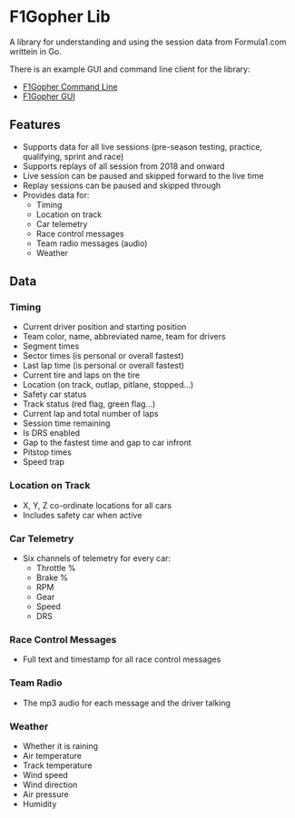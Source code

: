 # F1Gopher Lib

A library for understanding and using the session data from Formula1.com writtein in Go.

There is an example GUI and command line client for the library:

* [F1Gopher Command Line](https://github.com/f1gopher/f1gopher-cmdline)
* [F1Gopher GUI](https://github.com/f1gopher/f1gopher)

## Features

* Supports data for all live sessions (pre-season testing, practice, qualifying, sprint and race)
* Supports replays of all session from 2018 and onward
* Live session can be paused and skipped forward to the live time
* Replay sessions can be paused and skipped through
* Provides data for:
  * Timing
  * Location on track
  * Car telemetry
  * Race control messages
  * Team radio messages (audio)
  * Weather

## Data

### Timing

* Current driver position and starting position
* Team color, name, abbreviated name, team for drivers
* Segment times
* Sector times (is personal or overall fastest)
* Last lap time (is personal or overall fastest)
* Current tire and laps on the tire
* Location (on track, outlap, pitlane, stopped...)
* Safety car status
* Track status (red flag, green flag...)
* Current lap and total number of laps
* Session time remaining
* Is DRS enabled
* Gap to the fastest time and gap to car infront
* Pitstop times
* Speed trap

### Location on Track

* X, Y, Z co-ordinate locations for all cars 
* Includes safety car when active

### Car Telemetry

* Six channels of telemetry for every car:
  * Throttle %
  * Brake %
  * RPM
  * Gear
  * Speed
  * DRS

### Race Control Messages

* Full text and timestamp for all race control messages

### Team Radio

* The mp3 audio for each message and the driver talking

### Weather

* Whether it is raining
* Air temperature
* Track temperature
* Wind speed
* Wind direction
* Air pressure
* Humidity